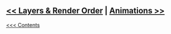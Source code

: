 ## [<< Layers & Render Order](../States/Layers.md)	|	[Animations >>](Animations.md)

[<<< Contents](../Contents.md)
